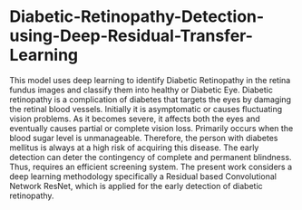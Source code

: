 # Diabetic-Retinopathy-Detection-using-Deep-Residual-Transfer-Learning
This model uses deep learning to identify Diabetic Retinopathy in the retina fundus images and classify them into healthy or Diabetic Eye.
Diabetic retinopathy is a complication of diabetes that targets the eyes by damaging the retinal blood vessels. Initially it is asymptomatic 
or causes fluctuating vision problems. As it becomes severe, it affects both the eyes and eventually causes partial or complete vision loss. 
Primarily occurs when the blood sugar level is unmanageable. Therefore, the person with diabetes mellitus is always at a high risk of acquiring
this disease. The early detection can deter the contingency of complete and permanent blindness. Thus, requires an efficient screening system.
The present work considers a deep learning methodology specifically a Residual based Convolutional Network ResNet, which is applied for
the early detection of diabetic retinopathy.
